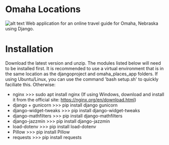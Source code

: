# Omaha Locations
![alt text](https://i.imgur.com/7Me6I3N.png "")
Web application for an online travel guide for Omaha, Nebraska using Django. 


# Installation
Download the latest version and unzip. The modules listed below will need to be installed first. It is recommended to use a virtual environment that is in the same location as the djangoproject and omaha_places_app folders. If using Ubuntu/Linux, you can use the command 'bash setup.sh' to quickly faciliate this. Otherwise:

- nginx >>> sudo apt install nginx (If using Windows, download and install it from the official site: https://nginx.org/en/download.html)
- django + gunicorn >>> pip install django gunicorn
- django-widget-tweaks >>> pip install django-widget-tweaks
- django-mathfilters >>> pip install django-mathfilters
- django-jazzmin >>> pip install django-jazzmin
- load-dotenv >>> pip install load-dotenv
- Pillow >>> pip install Pillow
- requests >>> pip install requests